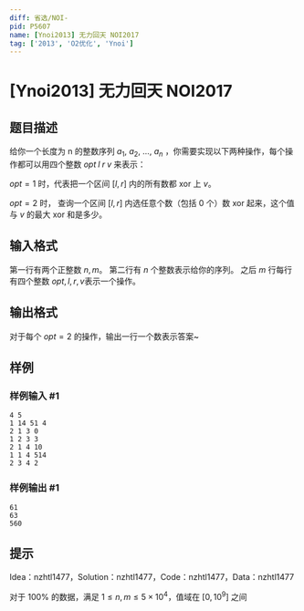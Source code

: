 ```yaml
---
diff: 省选/NOI-
pid: P5607
name: [Ynoi2013] 无力回天 NOI2017
tag: ['2013', 'O2优化', 'Ynoi']
---
```

# [Ynoi2013] 无力回天 NOI2017
## 题目描述

给你一个长度为 n 的整数序列 $a_1$, $a_2$, $\ldots$, $a_n$ ，你需要实现以下两种操作，每个操作都可以用四个整数 $opt\;l\;r\;v$ 来表示：

$opt=1$ 时，代表把一个区间 $[l,r]$ 内的所有数都 xor 上 $v$。

$opt=2$ 时， 查询一个区间  $[l,r]$ 内选任意个数（包括 $0$ 个）数 xor 起来，这个值与 $v$ 的最大 xor 和是多少。
## 输入格式

第一行有两个正整数 $n,m$。
第二行有 $n$ 个整数表示给你的序列。 
之后 $m$ 行每行有四个整数 $opt, l, r, v$表示一个操作。
## 输出格式

对于每个 $opt=2$ 的操作，输出一行一个数表示答案~
## 样例

### 样例输入 #1
```
4 5
1 14 51 4
2 1 3 0
1 2 3 3
2 1 4 10
1 1 4 514
2 3 4 2
```
### 样例输出 #1
```
61
63
560
```
## 提示

Idea：nzhtl1477，Solution：nzhtl1477，Code：nzhtl1477，Data：nzhtl1477

对于 $100\%$ 的数据，满足 $1 \le n , m \le 5 \times 10^4$，值域在 $[0,10^9]$ 之间
